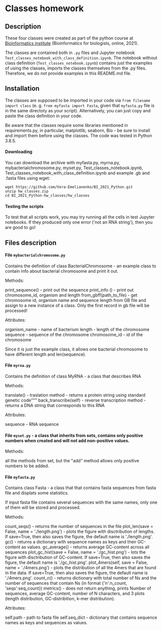 # Classes homework

## Description

These four classes were created as part of the python course at [Bioinformatics institute](https://bioinf.me/en/education/) (Bioinformatics for biologists, online, 2021). 

The classes are contained both in `.py` files and Jupyter notebook `Test_classes_notebook_with_class_definition.ipynb`. The notebook without class definition (`Test_classes_notebook.ipynb`) contains just the examples of using the classes, imports the classes themselves from the .py files. Therefore, we do not provide examples in this README.md file. 


## Installation

The classes are supposed to be imported in your code via `from filename import class` (e. g. `from myfasta import Fasta`, given that `myfasta.py` file is in the same directoty as your script). Alternatively, you can just copy and paste the class definition in your code. 

Be aware that the classes require some libraries mentioned in requirements.py, in particular, matplotlib, seaborn, Bio - be sure to install and import them before using the classes. The code was tested in Python 3.8.5.

#### Downloading
You can download the archive with myfasta.py, myrna.py, mybacterialchromosome.py, myset.py, Test_classes_notebook.ipynb, Test_classes_notebook_with_class_definition.ipynb and example .gb and .fasta files using wget: 

```
wget https://github.com/Vera-Emelianenko/BI_2021_Python.git
unzip hw_classes.zip
cd BI_2021_Python-hw_classes/hw_classes
```

#### Testing the scripts
To test that all scripts work, you may try running all the cells in test Jupyter notebooks. If they produced only one error ('not an RNA string'), then you are good to go! 

## Files description

#### File `mybacterialchromosome.py`

Contains the definition of class BacterialChromosome - an example class to contain info about bacterial chromosome and print it out. 

Methods:

print_sequence() - print out the sequence
print_info () - print out chromosome_id, organism and length
from_gbff(path_to_file) - get chromosome id, organism name and sequence length from GB file and assign to a new instance of a class. Only the first record in gb file will be processed!

Attributes:

organism_name - name of bacterium
length - length of the chromosome
sequence - sequence of the chromosome
chromosome_id - id of the chromosome

Since it is just the example class, it allows one bacterial chromosome to have different length and len(sequence). 


#### File `myrna.py`

Contains the definition of class MyRNA - a class that describes RNA

Methods:

translate() - traslation method - returns a protein string using standard genetic code"""
back_transcribe(self) - reverse transcription method - returns a DNA string that corresponds to this RNA

Attributes:

sequence - RNA sequence


#### File `myset.py` - a class that inherits from sets, contains only positive numbers when created and will not add non-positive values.

Methods:

all the methods from set, but the "add" method allows only positive numbers to be added. 


#### File `myfasta.py`

Contains class Fasta - a class that that contains fasta sequences from fasta file and displats some statistics.

If input fasta file contains several sequences with the same names, only one of them will be stored and processed. 

Methods:

count_seqs() - returns the number of sequences in the file
plot_len(save = False, name = './length.png') - plots the figure with disctribution of lengths. If save=True, then also saves the figure, the default name is './length.png'.
gc() - returns a dictionary with sequence names as keys and their GC-content as values. 
gc_average() - returns average GC-content across all sequences 
plot_gc_hist(save = False, name = './gc_hist.png') - lots the figure with disctribution of GC-content. If save=True, then also saves the figure, the default name is './gc_hist.png'.
plot_4mers(self, save = False, name = './4mers.png') - plots the distribution of all the 4mers that are found in the data. If save=True, then also saves the figure, the default name is './4mers.png'.
count_n() - returns dictionary with total number of Ns and the number of sequences that contain Ns (in format {'n':n_count, 'seqs':seq_count})
metrics() - does not return anything, prints Number of sequences, average GC-content, number of N characters, and 3 plots (length distribution, GC-distribition, k-mer distribution).

Attributes:

self.path - path to fasta file
self.seq_dict - dictionary that contains sequence names as keys and sequences as values. 